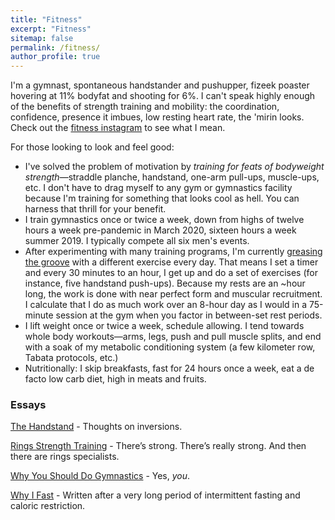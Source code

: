 ```yaml
---
title: "Fitness"
excerpt: "Fitness"
sitemap: false
permalink: /fitness/
author_profile: true
---
```


I'm a gymnast, spontaneous handstander and pushupper, fizeek poaster hovering at 11% bodyfat and shooting for 6%. I can't speak highly enough of the benefits of strength training and mobility: the coordination, confidence, presence it imbues, low resting heart rate, the 'mirin looks. Check out the [fitness instagram](https://www.instagram.com/maximally.me/) to see what I mean.

For those looking to look and feel good:

- I've solved the problem of motivation by *training for feats of bodyweight strength*—straddle planche, handstand, one-arm pull-ups, muscle-ups, etc. I don't have to drag myself to any gym or gymnastics facility because I'm training for something that looks cool as hell. You can harness that thrill for your benefit.
- I train gymnastics once or twice a week, down from highs of twelve hours a week pre-pandemic in March 2020, sixteen hours a week summer 2019. I typically compete all six men's events.
- After experimenting with many training programs, I'm currently [greasing the groove](https://breakingmuscle.com/fitness/greasing-the-groove-how-to-make-it-work-for-you) with a different exercise every day. That means I set a timer and every 30 minutes to an hour, I get up and do a set of exercises (for instance, five handstand push-ups). Because my rests are an ~hour long, the work is done with near perfect form and muscular recruitment. I calculate that I do as much work over an 8-hour day as I would in a 75-minute session at the gym when you factor in between-set rest periods.
- I lift weight once or twice a week, schedule allowing. I tend towards whole body workouts—arms, legs, push and pull muscle splits, and end with a soak of my metabolic conditioning system (a few kilometer row, Tabata protocols, etc.)
- Nutritionally: I skip breakfasts, fast for 24 hours once a week, eat a de facto low carb diet, high in meats and fruits.

### Essays

[The Handstand](/the-handstand) - Thoughts on inversions.

[Rings Strength Training](/rings-strength/) - There’s strong. There’s really strong. And then there are rings specialists.

[Why You Should Do Gymnastics](why-you-should-do-gymnastics/) - Yes, *you*.

[Why I Fast](/why-I-fast/) - Written after a very long period of intermittent fasting and caloric restriction.